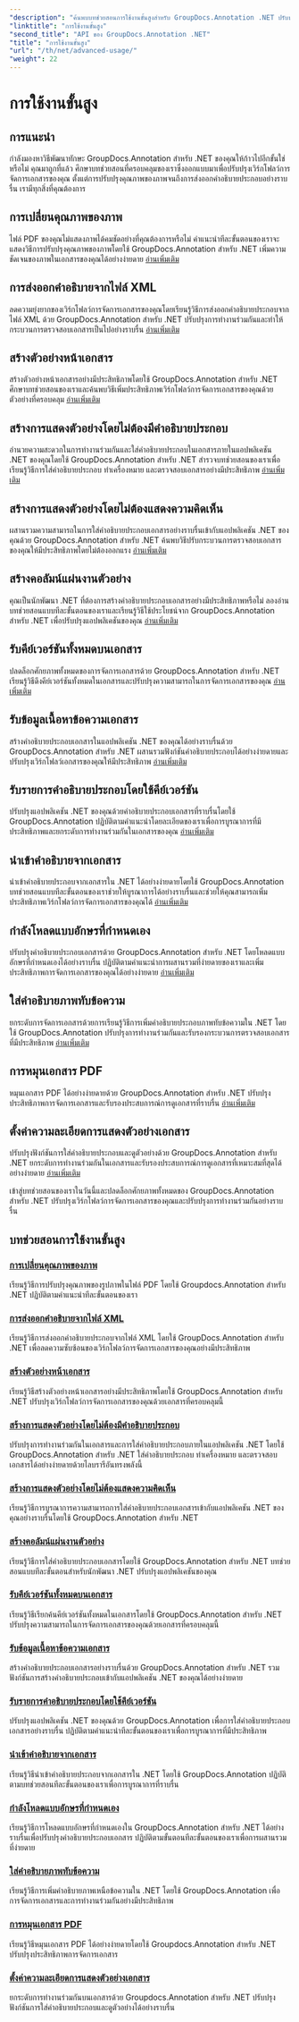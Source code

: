```yaml
---
"description": "ค้นพบบทช่วยสอนการใช้งานขั้นสูงสำหรับ GroupDocs.Annotation .NET ปรับปรุงการจัดการเอกสารด้วยคำแนะนำทีละขั้นตอนเกี่ยวกับคุณภาพของภาพ การส่งออกคำอธิบายประกอบ และอื่นๆ อีกมากมาย"
"linktitle": "การใช้งานขั้นสูง"
"second_title": "API ของ GroupDocs.Annotation .NET"
"title": "การใช้งานขั้นสูง"
"url": "/th/net/advanced-usage/"
"weight": 22
---
```


# การใช้งานขั้นสูง

## การแนะนำ

กำลังมองหาวิธีพัฒนาทักษะ GroupDocs.Annotation สำหรับ .NET ของคุณให้ก้าวไปอีกขั้นใช่หรือไม่ คุณมาถูกที่แล้ว ศึกษาบทช่วยสอนที่ครอบคลุมของเราซึ่งออกแบบมาเพื่อปรับปรุงเวิร์กโฟลว์การจัดการเอกสารของคุณ ตั้งแต่การปรับปรุงคุณภาพของภาพจนถึงการส่งออกคำอธิบายประกอบอย่างราบรื่น เรามีทุกสิ่งที่คุณต้องการ

## การเปลี่ยนคุณภาพของภาพ
ไฟล์ PDF ของคุณไม่แสดงภาพได้คมชัดอย่างที่คุณต้องการหรือไม่ คำแนะนำทีละขั้นตอนของเราจะแสดงวิธีการปรับปรุงคุณภาพของภาพโดยใช้ GroupDocs.Annotation สำหรับ .NET เพิ่มความชัดเจนของภาพในเอกสารของคุณได้อย่างง่ายดาย [อ่านเพิ่มเติม](./change-image-quality/)

## การส่งออกคำอธิบายจากไฟล์ XML
ลดความยุ่งยากของเวิร์กโฟลว์การจัดการเอกสารของคุณโดยเรียนรู้วิธีการส่งออกคำอธิบายประกอบจากไฟล์ XML ด้วย GroupDocs.Annotation สำหรับ .NET ปรับปรุงการทำงานร่วมกันและทำให้กระบวนการตรวจสอบเอกสารเป็นไปอย่างราบรื่น [อ่านเพิ่มเติม](./export-annotations-xml-file/)

## สร้างตัวอย่างหน้าเอกสาร
สร้างตัวอย่างหน้าเอกสารอย่างมีประสิทธิภาพโดยใช้ GroupDocs.Annotation สำหรับ .NET ศึกษาบทช่วยสอนของเราและค้นพบวิธีเพิ่มประสิทธิภาพเวิร์กโฟลว์การจัดการเอกสารของคุณด้วยตัวอย่างที่ครอบคลุม [อ่านเพิ่มเติม](./generate-document-pages-preview/)

## สร้างการแสดงตัวอย่างโดยไม่ต้องมีคำอธิบายประกอบ
อำนวยความสะดวกในการทำงานร่วมกันและใส่คำอธิบายประกอบในเอกสารภายในแอปพลิเคชัน .NET ของคุณโดยใช้ GroupDocs.Annotation สำหรับ .NET สำรวจบทช่วยสอนของเราเพื่อเรียนรู้วิธีการใส่คำอธิบายประกอบ ทำเครื่องหมาย และตรวจสอบเอกสารอย่างมีประสิทธิภาพ [อ่านเพิ่มเติม](./generate-preview-without-annotations/)

## สร้างการแสดงตัวอย่างโดยไม่ต้องแสดงความคิดเห็น
ผสานรวมความสามารถในการใส่คำอธิบายประกอบเอกสารอย่างราบรื่นเข้ากับแอปพลิเคชัน .NET ของคุณด้วย GroupDocs.Annotation สำหรับ .NET ค้นพบวิธีปรับกระบวนการตรวจสอบเอกสารของคุณให้มีประสิทธิภาพโดยไม่ต้องออกแรง [อ่านเพิ่มเติม](./generate-preview-without-comments/)

## สร้างคอลัมน์แผ่นงานตัวอย่าง
คุณเป็นนักพัฒนา .NET ที่ต้องการสร้างคำอธิบายประกอบเอกสารอย่างมีประสิทธิภาพหรือไม่ ลองอ่านบทช่วยสอนแบบทีละขั้นตอนของเราและเรียนรู้วิธีใช้ประโยชน์จาก GroupDocs.Annotation สำหรับ .NET เพื่อปรับปรุงแอปพลิเคชันของคุณ [อ่านเพิ่มเติม](./generate-preview-worksheet-columns/)

## รับคีย์เวอร์ชันทั้งหมดบนเอกสาร
ปลดล็อกศักยภาพทั้งหมดของการจัดการเอกสารด้วย GroupDocs.Annotation สำหรับ .NET เรียนรู้วิธีดึงคีย์เวอร์ชันทั้งหมดในเอกสารและปรับปรุงความสามารถในการจัดการเอกสารของคุณ [อ่านเพิ่มเติม](./get-all-version-keys-document/)

## รับข้อมูลเนื้อหาข้อความเอกสาร
สร้างคำอธิบายประกอบเอกสารในแอปพลิเคชัน .NET ของคุณได้อย่างราบรื่นด้วย GroupDocs.Annotation สำหรับ .NET ผสานรวมฟังก์ชันคำอธิบายประกอบได้อย่างง่ายดายและปรับปรุงเวิร์กโฟลว์เอกสารของคุณให้มีประสิทธิภาพ [อ่านเพิ่มเติม](./get-document-text-content-information/)

## รับรายการคำอธิบายประกอบโดยใช้คีย์เวอร์ชัน
ปรับปรุงแอปพลิเคชัน .NET ของคุณด้วยคำอธิบายประกอบเอกสารที่ราบรื่นโดยใช้ GroupDocs.Annotation ปฏิบัติตามคำแนะนำโดยละเอียดของเราเพื่อการบูรณาการที่มีประสิทธิภาพและยกระดับการทำงานร่วมกันในเอกสารของคุณ [อ่านเพิ่มเติม](./get-list-annotations-version-key/)

## นำเข้าคำอธิบายจากเอกสาร
นำเข้าคำอธิบายประกอบจากเอกสารใน .NET ได้อย่างง่ายดายโดยใช้ GroupDocs.Annotation บทช่วยสอนแบบทีละขั้นตอนของเราช่วยให้บูรณาการได้อย่างราบรื่นและช่วยให้คุณสามารถเพิ่มประสิทธิภาพเวิร์กโฟลว์การจัดการเอกสารของคุณได้ [อ่านเพิ่มเติม](./import-annotations-from-document/)

## กำลังโหลดแบบอักษรที่กำหนดเอง
ปรับปรุงคำอธิบายประกอบเอกสารด้วย GroupDocs.Annotation สำหรับ .NET โดยโหลดแบบอักษรที่กำหนดเองได้อย่างราบรื่น ปฏิบัติตามคำแนะนำการผสานรวมที่ง่ายดายของเราและเพิ่มประสิทธิภาพการจัดการเอกสารของคุณได้อย่างง่ายดาย [อ่านเพิ่มเติม](./loading-custom-fonts/)

## ใส่คำอธิบายภาพทับข้อความ
ยกระดับการจัดการเอกสารด้วยการเรียนรู้วิธีการเพิ่มคำอธิบายประกอบภาพทับข้อความใน .NET โดยใช้ GroupDocs.Annotation ปรับปรุงการทำงานร่วมกันและรับรองกระบวนการตรวจสอบเอกสารที่มีประสิทธิภาพ [อ่านเพิ่มเติม](./put-image-annotation-over-text/)

## การหมุนเอกสาร PDF
หมุนเอกสาร PDF ได้อย่างง่ายดายด้วย GroupDocs.Annotation สำหรับ .NET ปรับปรุงประสิทธิภาพการจัดการเอกสารและรับรองประสบการณ์การดูเอกสารที่ราบรื่น [อ่านเพิ่มเติม](./rotating-pdf-documents/)

## ตั้งค่าความละเอียดการแสดงตัวอย่างเอกสาร
ปรับปรุงฟังก์ชันการใส่คำอธิบายประกอบและดูตัวอย่างด้วย GroupDocs.Annotation สำหรับ .NET ยกระดับการทำงานร่วมกันในเอกสารและรับรองประสบการณ์การดูเอกสารที่เหมาะสมที่สุดได้อย่างง่ายดาย [อ่านเพิ่มเติม](./set-document-preview-resolution/)

เข้าสู่บทช่วยสอนของเราในวันนี้และปลดล็อกศักยภาพทั้งหมดของ GroupDocs.Annotation สำหรับ .NET ปรับปรุงเวิร์กโฟลว์การจัดการเอกสารของคุณและปรับปรุงการทำงานร่วมกันอย่างราบรื่น
## บทช่วยสอนการใช้งานขั้นสูง
### [การเปลี่ยนคุณภาพของภาพ](./change-image-quality/)
เรียนรู้วิธีการปรับปรุงคุณภาพของรูปภาพในไฟล์ PDF โดยใช้ Groupdocs.Annotation สำหรับ .NET ปฏิบัติตามคำแนะนำทีละขั้นตอนของเรา
### [การส่งออกคำอธิบายจากไฟล์ XML](./export-annotations-xml-file/)
เรียนรู้วิธีการส่งออกคำอธิบายประกอบจากไฟล์ XML โดยใช้ GroupDocs.Annotation สำหรับ .NET เพื่อลดความซับซ้อนของเวิร์กโฟลว์การจัดการเอกสารของคุณอย่างมีประสิทธิภาพ
### [สร้างตัวอย่างหน้าเอกสาร](./generate-document-pages-preview/)
เรียนรู้วิธีสร้างตัวอย่างหน้าเอกสารอย่างมีประสิทธิภาพโดยใช้ GroupDocs.Annotation สำหรับ .NET ปรับปรุงเวิร์กโฟลว์การจัดการเอกสารของคุณด้วยเอกสารที่ครอบคลุมนี้
### [สร้างการแสดงตัวอย่างโดยไม่ต้องมีคำอธิบายประกอบ](./generate-preview-without-annotations/)
ปรับปรุงการทำงานร่วมกันในเอกสารและการใส่คำอธิบายประกอบภายในแอปพลิเคชัน .NET โดยใช้ GroupDocs.Annotation สำหรับ .NET ใส่คำอธิบายประกอบ ทำเครื่องหมาย และตรวจสอบเอกสารได้อย่างง่ายดายด้วยไลบรารีอันทรงพลังนี้
### [สร้างการแสดงตัวอย่างโดยไม่ต้องแสดงความคิดเห็น](./generate-preview-without-comments/)
เรียนรู้วิธีการบูรณาการความสามารถการใส่คำอธิบายประกอบเอกสารเข้ากับแอปพลิเคชัน .NET ของคุณอย่างราบรื่นโดยใช้ GroupDocs.Annotation สำหรับ .NET
### [สร้างคอลัมน์แผ่นงานตัวอย่าง](./generate-preview-worksheet-columns/)
เรียนรู้วิธีการใส่คำอธิบายประกอบเอกสารโดยใช้ GroupDocs.Annotation สำหรับ .NET บทช่วยสอนแบบทีละขั้นตอนสำหรับนักพัฒนา .NET ปรับปรุงแอปพลิเคชันของคุณ
### [รับคีย์เวอร์ชันทั้งหมดบนเอกสาร](./get-all-version-keys-document/)
เรียนรู้วิธีเรียกค้นคีย์เวอร์ชันทั้งหมดในเอกสารโดยใช้ GroupDocs.Annotation สำหรับ .NET ปรับปรุงความสามารถในการจัดการเอกสารของคุณด้วยเอกสารที่ครอบคลุมนี้
### [รับข้อมูลเนื้อหาข้อความเอกสาร](./get-document-text-content-information/)
สร้างคำอธิบายประกอบเอกสารอย่างราบรื่นด้วย GroupDocs.Annotation สำหรับ .NET รวมฟังก์ชันการสร้างคำอธิบายประกอบเข้ากับแอปพลิเคชัน .NET ของคุณได้อย่างง่ายดาย
### [รับรายการคำอธิบายประกอบโดยใช้คีย์เวอร์ชัน](./get-list-annotations-version-key/)
ปรับปรุงแอปพลิเคชัน .NET ของคุณด้วย GroupDocs.Annotation เพื่อการใส่คำอธิบายประกอบเอกสารอย่างราบรื่น ปฏิบัติตามคำแนะนำทีละขั้นตอนของเราเพื่อการบูรณาการที่มีประสิทธิภาพ
### [นำเข้าคำอธิบายจากเอกสาร](./import-annotations-from-document/)
เรียนรู้วิธีนำเข้าคำอธิบายประกอบจากเอกสารใน .NET โดยใช้ GroupDocs.Annotation ปฏิบัติตามบทช่วยสอนทีละขั้นตอนของเราเพื่อการบูรณาการที่ราบรื่น
### [กำลังโหลดแบบอักษรที่กำหนดเอง](./loading-custom-fonts/)
เรียนรู้วิธีการโหลดแบบอักษรที่กำหนดเองใน GroupDocs.Annotation สำหรับ .NET ได้อย่างราบรื่นเพื่อปรับปรุงคำอธิบายประกอบเอกสาร ปฏิบัติตามขั้นตอนทีละขั้นตอนของเราเพื่อการผสานรวมที่ง่ายดาย
### [ใส่คำอธิบายภาพทับข้อความ](./put-image-annotation-over-text/)
เรียนรู้วิธีการเพิ่มคำอธิบายภาพเหนือข้อความใน .NET โดยใช้ GroupDocs.Annotation เพื่อการจัดการเอกสารและการทำงานร่วมกันอย่างมีประสิทธิภาพ
### [การหมุนเอกสาร PDF](./rotating-pdf-documents/)
เรียนรู้วิธีหมุนเอกสาร PDF ได้อย่างง่ายดายโดยใช้ Groupdocs.Annotation สำหรับ .NET ปรับปรุงประสิทธิภาพการจัดการเอกสาร
### [ตั้งค่าความละเอียดการแสดงตัวอย่างเอกสาร](./set-document-preview-resolution/)
ยกระดับการทำงานร่วมกันบนเอกสารด้วย Groupdocs.Annotation สำหรับ .NET ปรับปรุงฟังก์ชันการใส่คำอธิบายประกอบและดูตัวอย่างได้อย่างราบรื่น